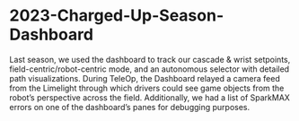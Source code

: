 # 2023-Charged-Up-Season-Dashboard
Last season, we used the dashboard to track our cascade & wrist setpoints, field-centric/robot-centric mode, and an autonomous selector with detailed path visualizations. During TeleOp, the Dashboard relayed a camera feed from the Limelight through which drivers could see game objects from the robot’s perspective across the field. Additionally, we had a list of SparkMAX errors on one of the dashboard’s panes for debugging purposes.
